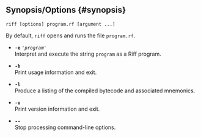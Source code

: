 ## Synopsis/Options {#synopsis}

```
riff [options] program.rf [argument ...]
```

By default, `riff` opens and runs the file `program.rf`.

- **`-e`** *`'program'`*<br>
Interpret and execute the string `program` as a Riff program.

- **`-h`**<br>
Print usage information and exit.

- **`-l`**<br>
Produce a listing of the compiled bytecode and associated mnemonics.

- **`-v`**<br>
Print version information and exit.

- **`--`**<br>
Stop processing command-line options.
